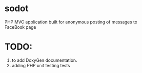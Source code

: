 sodot
=====================

PHP MVC application built for anonymous posting of messages to FaceBook page

TODO:
==========
1. to add DoxyGen documentation.
2. adding PHP unit testing tests